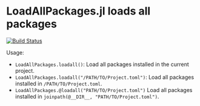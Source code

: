 # LoadAllPackages.jl loads all packages

[![Build Status](https://github.com/tkf/LoadAllPackages.jl/workflows/CI/badge.svg)](https://github.com/tkf/LoadAllPackages.jl/actions)

Usage:

* `LoadAllPackages.loadall()`: Load all packages installed in the
  current project.
* `LoadAllPackages.loadall("/PATH/TO/Project.toml")`: Load all
  packages installed in `/PATH/TO/Project.toml`.
* `LoadAllPackages.@loadall("PATH/TO/Project.toml")` Load all packages
  installed in `joinpath(@__DIR__, "PATH/TO/Project.toml")`.
